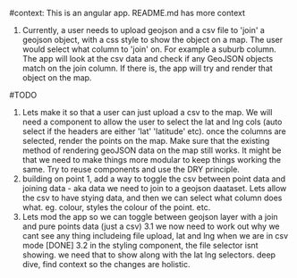 #context:
This is an angular app.
README.md has more context
1. Currently, a user needs to upload geojson and a csv file to 'join' a geojson object, with a css style to show the object on a map. The user would select what column to 'join' on. For example a suburb column. The app will look at the csv data and check if any GeoJSON objects match on the join column. If there is, the app will try and render that object on the map.

#TODO
1. Lets make it so that a user can just upload a csv to the map. We will need a component to allow the user to select the lat and lng cols (auto select if the headers are either 'lat' 'latitude' etc). once the columns are selected, render the points on the map. Make sure that the existing method of rendering geoJSON data on the map still works. It might be that we need to make things more modular to keep things working the same. Try to reuse components and use the DRY principle.
2. building on point 1, add a way to toggle the csv between point data and joining data - aka data we need to join to a geojson daataset. Lets allow the csv to have stying data, and then we can select what column does what. eg. colour, styles the colour of the point. etc.
3. Lets mod the app so we can toggle between geojson layer with a join and pure points data (just a csv)
3.1 we now need to work out why we cant see any thing includeing file upload, lat and lng when we are in csv mode [DONE]
3.2 in the styling component, the file selector isnt showing. we need that to show along with the lat lng selectors. deep dive, find context so the changes are holistic.
